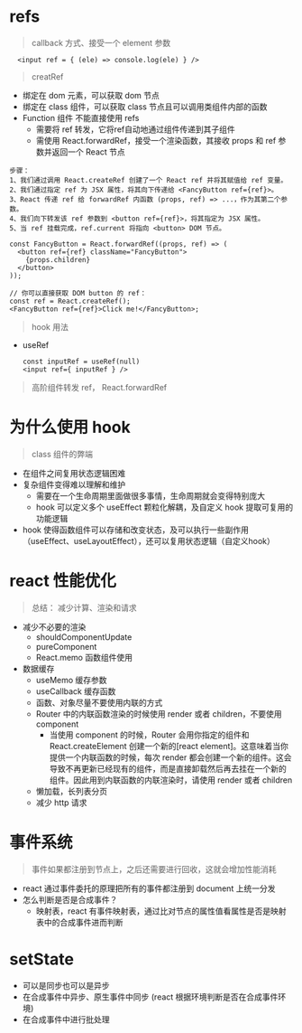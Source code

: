 # refs

> callback 方式、接受一个 element 参数

```
  <input ref = { (ele) => console.log(ele) } />
```

> creatRef

  * 绑定在 dom 元素，可以获取 dom 节点
  * 绑定在 class 组件，可以获取 class 节点且可以调用类组件内部的函数
  * Function 组件 不能直接使用 refs
      * 需要将 ref 转发，它将ref自动地通过组件传递到其子组件
      * 需使用 React.forwardRef，接受一个渲染函数，其接收 props 和 ref 参数并返回一个 React 节点

  ```
  步骤：
  1、我们通过调用 React.createRef 创建了一个 React ref 并将其赋值给 ref 变量。
  2、我们通过指定 ref 为 JSX 属性，将其向下传递给 <FancyButton ref={ref}>。
  3、React 传递 ref 给 forwardRef 内函数 (props, ref) => ...，作为其第二个参数。
  4、我们向下转发该 ref 参数到 <button ref={ref}>，将其指定为 JSX 属性。
  5、当 ref 挂载完成，ref.current 将指向 <button> DOM 节点。

  const FancyButton = React.forwardRef((props, ref) => (
    <button ref={ref} className="FancyButton">
      {props.children}
    </button>
  ));
  
  // 你可以直接获取 DOM button 的 ref：
  const ref = React.createRef();
  <FancyButton ref={ref}>Click me!</FancyButton>;
  ```
 
> hook 用法
	
  * useRef
	
	```
	const inputRef = useRef(null)
	<input ref={ inputRef } />
	```

> 高阶组件转发 ref， React.forwardRef

# 为什么使用 hook

> class 组件的弊端

* 在组件之间复用状态逻辑困难 
* 复杂组件变得难以理解和维护
  * 需要在一个生命周期里面做很多事情，生命周期就会变得特别庞大
  * hook 可以定义多个 useEffect 颗粒化解耦，及自定义 hook 提取可复用的功能逻辑
* hook 使得函数组件可以存储和改变状态，及可以执行一些副作用（useEffect、useLayoutEffect），还可以复用状态逻辑（自定义hook）

# react 性能优化

> 总结： 减少计算、渲染和请求

* 减少不必要的渲染
	* shouldComponentUpdate
	* pureComponent
	* React.memo 函数组件使用
* 数据缓存
	* useMemo 缓存参数
	* useCallback 缓存函数
	* 函数、对象尽量不要使用内联的方式 
	* Router 中的内联函数渲染的时候使用 render 或者 children，不要使用 component
		* 当使用 component 的时候，Router 会用你指定的组件和 React.createElement 创建一个新的[react element]。这意味着当你提供一个内联函数的时候，每次 render 都会创建一个新的组件。这会导致不再更新已经现有的组件，而是直接卸载然后再去挂在一个新的组件。因此用到内联函数的内联渲染时，请使用 render 或者 children
	* 懒加载，长列表分页
	* 减少 http 请求

# 事件系统

> 事件如果都注册到节点上，之后还需要进行回收，这就会增加性能消耗
  * react 通过事件委托的原理把所有的事件都注册到 document 上统一分发
  * 怎么判断是否是合成事件？
	  * 映射表，react 有事件映射表，通过比对节点的属性值看属性是否是映射表中的合成事件进而判断

# setState

* 可以是同步也可以是异步
* 在合成事件中异步、原生事件中同步 (react 根据环境判断是否在合成事件环境)
* 在合成事件中进行批处理